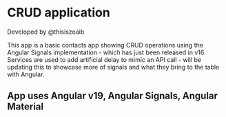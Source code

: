 # CRUD application

Developed by @thisiszoaib

This app is a basic contacts app showing CRUD operations using the Angular Signals implementation - which has just been released in v16.
Services are used to add artificial delay to mimic an API call - will be updating this to showcase more of signals and what they bring to the table with Angular.

## App uses Angular v19, Angular Signals, Angular Material

